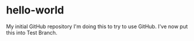# hello-world
My initial GitHub repository
I'm doing this to try to use GitHub.
I've now put this into Test Branch.
